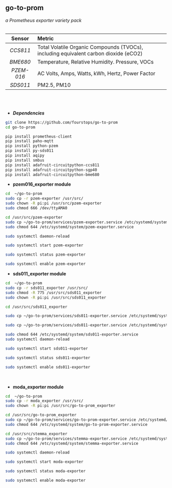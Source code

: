 ## go-to-prom

*a Prometheus exporter variety pack*
<br>
<br>

   Sensor   | Metric                                                                             
| :--------: | :----------------------------------------------------------------------------------- |
| *CCS811*  | Total Volatile Organic Compounds (TVOCs), including equivalent carbon dioxide (eCO2)  |
|  *BME680*  | Temperature, Relative Humidity. Pressure, VOCs                                       |
| *PZEM-016* | AC Volts, Amps, Watts, kWh, Hertz, Power Factor                                      |
|  *SDS011*  | PM2.5, PM10                                                                          |
<br>
<br>


*   ***Dependencies***
```bash
git clone https://github.com/fourstops/go-to-prom
cd go-to-prom

pip install prometheus-client
pip install paho-mqtt
pip install python-pzem
pip install py-sds011
pip install aqipy
pip install smbus
pip install adafruit-circuitpython-ccs811
pip install adafruit-circuitpython-sgp40
pip install adafruit-circuitpython-bme680
```

*   **pzem016\_exporter module**

```bash
cd  ~/go-to-prom
sudo cp -r pzem-exporter /usr/src/
sudo chown -R pi:pi /usr/src/pzem-exporter
sudo chmod 666 /dev/ttyAMA0

cd /usr/src/pzem-exporter
sudo cp ~/go-to-prom/services/pzem-exporter.service /etc/systemd/system/pzem-exporter.service
sudo chmod 644 /etc/systemd/system/pzem-exporter.service

sudo systemctl daemon-reload

sudo systemctl start pzem-exporter

sudo systemctl status pzem-exporter

sudo systemctl enable pzem-exporter

```

*   **sds011\_exporter module**

```bash
cd  ~/go-to-prom
sudo cp -r sds011_exporter /usr/src/
sudo chmod -R 775 /usr/src/sds011_exporter
sudo chown -R pi:pi /usr/src/sds011_exporter

cd /usr/src/sds011_exporter

sudo cp ~/go-to-prom/services/sds011-exporter.service /etc/systemd/system/sds011-exporter.service

sudo cp ~/go-to-prom/services/sds011-exporter.service /etc/systemd/system/sds011-exporter.service

sudo chmod 644 /etc/systemd/system/sds011-exporter.service
sudo systemctl daemon-reload

sudo systemctl start sds011-exporter

sudo systemctl status sds011-exporter

sudo systemctl enable sds011-exporter
```
<br>

*   **moda\_exporter module**

```bash
cd  ~/go-to-prom
sudo cp -r moda_exporter /usr/src/
sudo chown -R pi:pi /usr/src/go-to-prom_exporter

cd /usr/src/go-to-prom_exporter
sudo cp ~/go-to-prom/services/go-to-prom-exporter.service /etc/systemd/system/go-to-prom-exporter.service
sudo chmod 644 /etc/systemd/system/go-to-prom-exporter.service

cd /usr/src/stemma_exporter
sudo cp ~/go-to-prom/services/stemma-exporter.service /etc/systemd/system/stemma-exporter.service
sudo chmod 644 /etc/systemd/system/stemma-exporter.service

sudo systemctl daemon-reload

sudo systemctl start moda-exporter

sudo systemctl status moda-exporter

sudo systemctl enable moda-exporter


```
